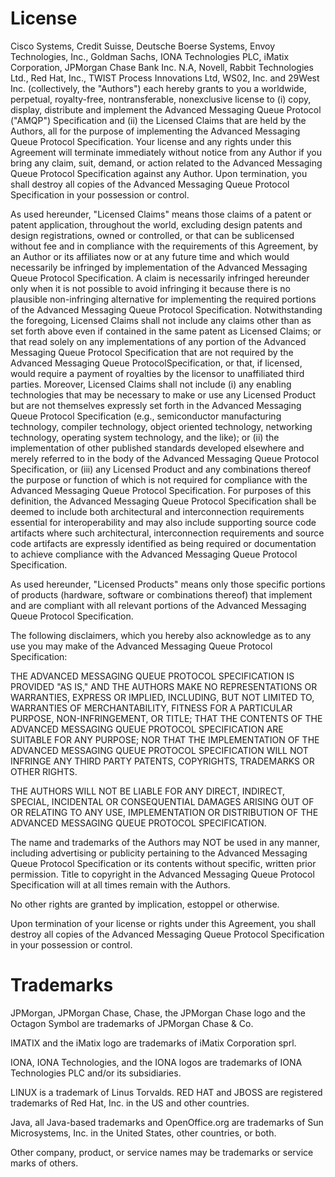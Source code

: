 License
=======

Cisco Systems, Credit Suisse, Deutsche Boerse Systems, Envoy Technologies,
Inc., Goldman Sachs, IONA Technologies PLC, iMatix Corporation, JPMorgan
Chase Bank Inc. N.A, Novell, Rabbit Technologies Ltd., Red Hat, Inc.,
TWIST Process Innovations Ltd, WS02, Inc. and 29West Inc. (collectively,
the "Authors") each hereby grants to you a worldwide, perpetual,
royalty-free, nontransferable, nonexclusive license to (i) copy, display,
distribute and implement the Advanced Messaging Queue Protocol ("AMQP")
Specification and (ii) the Licensed Claims that are held by the Authors,
all for the purpose of implementing the Advanced Messaging Queue Protocol
Specification. Your license and any rights under this Agreement will
terminate immediately without notice from any Author if you bring any
claim, suit, demand, or action related to the Advanced Messaging Queue
Protocol Specification against any Author. Upon termination, you shall
destroy all copies of the Advanced Messaging Queue Protocol Specification
in your possession or control.

As used hereunder, "Licensed Claims" means those claims of a patent or
patent application, throughout the world, excluding design patents and
design registrations, owned or controlled, or that can be sublicensed
without fee and in compliance with the requirements of this Agreement,
by an Author or its affiliates now or at any future time and which would
necessarily be infringed by implementation of the Advanced Messaging
Queue Protocol Specification. A claim is necessarily infringed hereunder
only when it is not possible to avoid infringing it because there is no
plausible non-infringing alternative for implementing the required
portions of the Advanced Messaging Queue Protocol Specification.
Notwithstanding the foregoing, Licensed Claims shall not include any
claims other than as set forth above even if contained in the same patent
as Licensed Claims; or that read solely on any implementations of any
portion of the Advanced Messaging Queue Protocol Specification that are
not required by the Advanced Messaging Queue ProtocolSpecification, or
that, if licensed, would require a payment of royalties by the licensor
to unaffiliated third parties. Moreover, Licensed Claims shall not
include (i) any enabling technologies that may be necessary to make or
use any Licensed Product but are not themselves expressly set forth in
the Advanced Messaging Queue Protocol Specification (e.g., semiconductor
manufacturing technology, compiler technology, object oriented
technology, networking technology, operating system technology, and the
like); or (ii) the implementation of other published standards developed
elsewhere and merely referred to in the body of the Advanced Messaging
Queue Protocol Specification, or (iii) any Licensed Product and any
combinations thereof the purpose or function of which is not required
for compliance with the Advanced Messaging Queue Protocol Specification.
For purposes of this definition, the Advanced Messaging Queue Protocol
Specification shall be deemed to include both architectural and
interconnection requirements essential for interoperability and may also
include supporting source code artifacts where such architectural,
interconnection requirements and source code artifacts are expressly
identified as being required or documentation to achieve compliance with
the Advanced Messaging Queue Protocol Specification.

As used hereunder, "Licensed Products" means only those specific portions
of products (hardware, software or combinations thereof) that implement
and are compliant with all relevant portions of the Advanced Messaging
Queue Protocol Specification.

The following disclaimers, which you hereby also acknowledge as to any
use you may make of the Advanced Messaging Queue Protocol Specification:

THE ADVANCED MESSAGING QUEUE PROTOCOL SPECIFICATION IS PROVIDED "AS IS,"
AND THE AUTHORS MAKE NO REPRESENTATIONS OR WARRANTIES, EXPRESS OR
IMPLIED, INCLUDING, BUT NOT LIMITED TO, WARRANTIES OF MERCHANTABILITY,
FITNESS FOR A PARTICULAR PURPOSE, NON-INFRINGEMENT, OR TITLE; THAT THE
CONTENTS OF THE ADVANCED MESSAGING QUEUE PROTOCOL SPECIFICATION ARE
SUITABLE FOR ANY PURPOSE; NOR THAT THE IMPLEMENTATION OF THE ADVANCED
MESSAGING QUEUE PROTOCOL SPECIFICATION WILL NOT INFRINGE ANY THIRD PARTY
PATENTS, COPYRIGHTS, TRADEMARKS OR OTHER RIGHTS.

THE AUTHORS WILL NOT BE LIABLE FOR ANY DIRECT, INDIRECT, SPECIAL,
INCIDENTAL OR CONSEQUENTIAL DAMAGES ARISING OUT OF OR RELATING TO ANY
USE, IMPLEMENTATION OR DISTRIBUTION OF THE ADVANCED MESSAGING QUEUE
PROTOCOL SPECIFICATION.

The name and trademarks of the Authors may NOT be used in any manner,
including advertising or publicity pertaining to the Advanced Messaging
Queue Protocol Specification or its contents without specific, written
prior permission. Title to copyright in the Advanced Messaging Queue
Protocol Specification will at all times remain with the Authors.

No other rights are granted by implication, estoppel or otherwise.

Upon termination of your license or rights under this Agreement, you
shall destroy all copies of the Advanced Messaging Queue Protocol
Specification in your possession or control.

Trademarks
==========
JPMorgan, JPMorgan Chase, Chase, the JPMorgan Chase logo and the
Octagon Symbol are trademarks of JPMorgan Chase & Co.

IMATIX and the iMatix logo are trademarks of iMatix Corporation sprl.

IONA, IONA Technologies, and the IONA logos are trademarks of IONA
Technologies PLC and/or its subsidiaries.

LINUX is a trademark of Linus Torvalds. RED HAT and JBOSS are registered
trademarks of Red Hat, Inc. in the US and other countries.

Java, all Java-based trademarks and OpenOffice.org are trademarks of
Sun Microsystems, Inc. in the United States, other countries, or both.

Other company, product, or service names may be trademarks or service
marks of others.
